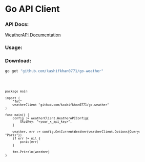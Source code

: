 # Go API Client

### API Docs:
[WeatherAPI Documentation](https://www.weatherapi.com/docs/)

### Usage:
### Download:
```bash
go get "github.com/kashifkhan0771/go-weather"
```
<code>

    package main

    import (
        "fmt"
        weatherClient "github.com/kashifkhan0771/go-weather"
    )

    func main() {
        config := weatherClient.WeatherAPIConfig{
            XApiKey: "<your_x_api_key>",
        }

        weather, err := config.GetCurrentWeather(weatherClient.Options{Query: "Paris"})
        if err != nil {
            panic(err)
        }

        fmt.Println(weather)
    }
</code>